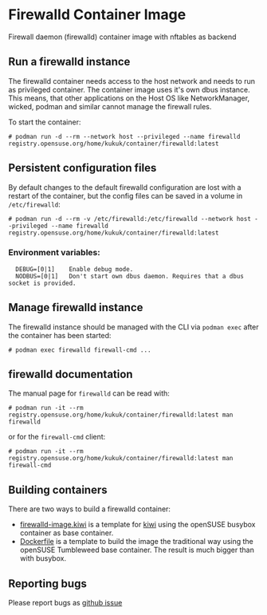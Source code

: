 # Firewalld Container Image

Firewall daemon (firewalld) container image with nftables as backend

## Run a firewalld instance

The firewalld container needs access to the host network and needs to run as privileged container.
The container image uses it's own dbus instance. This means, that other applications on the Host OS like NetworkManager, wicked, podman and similar cannot manage the firewall rules.

To start the container:

```
# podman run -d --rm --network host --privileged --name firewalld registry.opensuse.org/home/kukuk/container/firewalld:latest
```

## Persistent configuration files

By default changes to the default firewalld configuration are lost with a restart of the container, but the config files can be saved in a volume in `/etc/firewalld`:

```
# podman run -d --rm -v /etc/firewalld:/etc/firewalld --network host --privileged --name firewalld registry.opensuse.org/home/kukuk/container/firewalld:latest
```

### Environment variables:
```
  DEBUG=[0|1]    Enable debug mode.
  NODBUS=[0|1]   Don't start own dbus daemon. Requires that a dbus socket is provided.
```

## Manage firewalld instance

The firewalld instance should be managed with the CLI via `podman exec`
after the container has been started:

```
# podman exec firewalld firewall-cmd ...
```

## firewalld documentation

The manual page for `firewalld` can be read with:

```
# podman run -it --rm registry.opensuse.org/home/kukuk/container/firewalld:latest man firewalld
```

or for the `firewall-cmd` client:

```
# podman run -it --rm registry.opensuse.org/home/kukuk/container/firewalld:latest man firewall-cmd
```

## Building containers

There are two ways to build a firewalld container:

* [firewalld-image.kiwi](firewalld-image.kiwi) is a template for [kiwi](https://github.com/OSInside/kiwi) using the openSUSE busybox container as base container.
* [Dockerfile](Dockerfile) is a template to build the image the traditional way using the openSUSE Tumbleweed base container. The result is much bigger than with busybox.

## Reporting bugs

Please report bugs as [github issue](https://github.com/thkukuk/firewalld-container/issues)

